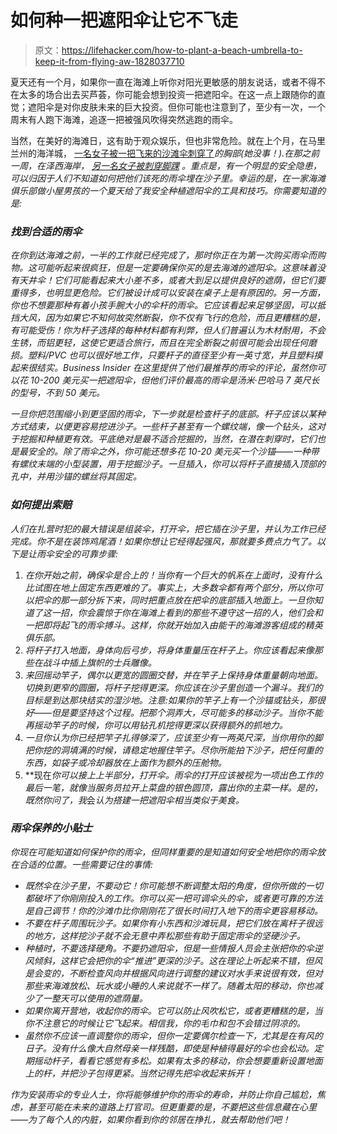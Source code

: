 # 如何种一把遮阳伞让它不飞走

> 原文：<https://lifehacker.com/how-to-plant-a-beach-umbrella-to-keep-it-from-flying-aw-1828037710>

夏天还有一个月，如果你一直在海滩上听你对阳光更敏感的朋友说话，或者不得不在太多的场合出去买芦荟，你可能会想到投资一把遮阳伞。在这一点上跟随你的直觉；遮阳伞是对你皮肤未来的巨大投资。但你可能也注意到了，至少有一次，一个周末有人跑下海滩，追逐一把被强风吹得突然逃跑的雨伞。



当然，在美好的海滩日，这有助于观众娱乐，但也非常危险。就在上个月，在马里兰州的海洋城， [一名女子被一把飞来的沙滩伞刺穿了](https://nypost.com/2018/07/22/woman-impaled-in-chest-by-beach-umbrella/)*的胸部(她没事！).在那之前一周，在泽西海岸， [另一名女子被刺穿脚踝](https://www.nbcnewyork.com/news/local/London-Woman-Impaled-Beach-Umbrella-Seaside-Heights-New-Jersey-Shore--488355581.html) 。重点是，有一个明显的安全隐患，可以归因于人们不知道如何把他们该死的雨伞埋在沙子里。幸运的是，在一家海滩俱乐部做小屋男孩的一个夏天给了我安全种植遮阳伞的工具和技巧。你需要知道的是:*

### ***找到合适的雨伞***

*在你到达海滩之前，一半的工作就已经完成了，那时你正在为第一次购买雨伞而购物。这可能听起来很疯狂，但是一定要确保你买的是去海滩的遮阳伞。这意味着没有天井伞！它们可能看起来大小差不多，或者大到足以提供良好的遮荫，但它们要重得多，也明显更危险。它们被设计成可以安装在桌子上是有原因的。另一方面，你也不想要那种有着小孩手腕大小的伞杆的雨伞。它应该看起来足够坚固，可以抵挡大风，因为如果它不知何故突然断裂，你不仅有飞行的危险，而且更糟糕的是，有可能受伤！你为杆子选择的每种材料都有利弊，但人们普遍认为木材耐用，不会生锈，而铝更轻，这使它更适合旅行，而且在完全断裂之前很可能会出现任何磨损。塑料/PVC 也可以很好地工作，只要杆子的直径至少有一英寸宽，并且塑料摸起来很结实。Business Insider 在这里提供了他们最推荐的雨伞的评论，虽然你可以花 10-200 美元买一把遮阳伞，但他们评价最高的雨伞是汤米·巴哈马 7 英尺长的型号，不到 50 美元。*

*一旦你把范围缩小到更坚固的雨伞，下一步就是检查杆子的底部。杆子应该以某种方式结束，以便更容易挖进沙子。一些杆子甚至有一个螺纹端，像一个钻头，这对于挖掘和种植更有效。平底绝对是最不适合挖掘的，当然，在潜在刺穿时，它们也是最安全的。除了雨伞之外，你可能还想多花 10-20 美元买一个沙锚——一种带有螺纹末端的小型装置，用于挖掘沙子。一旦插入，你可以将杆子直接插入顶部的孔中，并用沙锚的螺丝将其固定。*

### ***如何提出索赔***

*人们在扎营时犯的最大错误是组装伞，打开伞，把它插在沙子里，并认为工作已经完成。你不是在装饰鸡尾酒！如果你想让它经得起强风，那就要多费点力气了。以下是让雨伞安全的可靠步骤:*

1.  *在你开始之前，确保伞是合上的！当你有一个巨大的帆系在上面时，没有什么比试图在地上固定东西更难的了。事实上，大多数伞都有两个部分，所以你可以把伞的那一部分拆下来，同时把重点放在把伞的底部插入地面上。一旦你知道了这一招，你会震惊于你在海滩上看到的那些不遵守这一招的人，他们会和一把即将起飞的雨伞搏斗。这样，你就开始加入由能干的海滩游客组成的精英俱乐部。*
2.  *将杆子打入地面，身体向后弓步，将身体重量压在杆子上。你应该看起来像那些在战斗中插上旗帜的士兵雕像。*
3.  *来回摇动竿子，偶尔以更宽的圆圈交替，并在竿子上保持身体重量朝向地面。切换到更窄的圆圈，将杆子挖得更深。你应该在沙子里创造一个漏斗。我们的目标是到达那块结实的湿沙地。注意:如果你的竿子上有一个沙锚或钻头，那很好——但是要坚持这个过程。把那个洞弄大，尽可能多的移动沙子。当你不能再摇动竿子的时候，你可以用钻孔机挖得更深以获得额外的抓地力。*
4.  *一旦你认为你已经把竿子扎得够深了，应该至少有一两英尺深，当你用你的脚把你挖的洞填满的时候，请稳定地握住竿子。尽你所能拍下沙子，把任何重的东西，如袋子或冷却器放在上面作为额外的压舱物。*
5.  **现在*你可以接上上半部分，打开伞。雨伞的打开应该被视为一项出色工作的最后一笔，就像当服务员拉开上菜盘的银色圆顶，露出你的主菜一样。是的，既然你问了，我*会*认为搭建一把遮阳伞相当类似于美食。*

### ***雨伞保养的小贴士***

*你现在可能知道如何保护你的雨伞，但同样重要的是知道如何安全地把你的雨伞放在合适的位置。一些需要记住的事情:*

*   *既然伞在沙子里，不要动它！你可能想不断调整太阳的角度，但你所做的一切都破坏了你刚刚投入的工作。你可以买一把可调伞头的伞，或者更可靠的方法是自己调节！你的沙滩巾比你刚刚花了很长时间打入地下的雨伞更容易移动。*
*   *不要在杆子周围玩沙子。如果你有小东西和沙滩玩具，把它们放在离杆子很远的地方，这样挖沙子就不会无意中弄松那些有助于固定雨伞的坚硬沙子。*
*   *种植时，不要选择硬角。不要扔遮阳伞，但是一些情报人员会主张把你的伞逆风倾斜，这样它会把你的伞“推进”更深的沙子。这在理论上听起来不错，但风是会变的，不断检查风向并根据风向进行调整的建议对水手来说很有效，但对那些来海滩放松、玩水或小睡的人来说就不一样了。随着太阳的移动，你也减少了一整天可以使用的遮荫量。*
*   *如果你离开营地，收起你的雨伞。它可以防止风吹松它，或者更糟糕的是，当你不注意它的时候让它飞起来。相信我，你的毛巾和包不会错过阴凉的。*
*   *虽然你不应该一直调整你的雨伞，但你一定要偶尔检查一下，尤其是在有风的日子。没有什么像大自然母亲一样残酷，即使是种植得最好的伞也会松动。定期摇动杆子，看看它感觉有多松。如果有太多的移动，你会想要重新设置地面上的杆，并把沙子包得更紧。当然记得先把伞收起来拆开！*

*作为安装雨伞的专业人士，你将能够维护你的雨伞的寿命，并防止你自己尴尬，焦虑，甚至可能在未来的道路上打官司。但更重要的是，不要把这些信息藏在心里——为了每个人的内脏，如果你看到你的邻居在挣扎，就去帮助他们吧！*